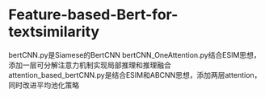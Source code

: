 # Feature-based-Bert-for-textsimilarity
bertCNN.py是Siamese的BertCNN
bertCNN_OneAttention.py结合ESIM思想，添加一层可分解注意力机制实现局部推理和推理融合
attention_based_bertCNN.py是结合ESIM和ABCNN思想，添加两层attention，同时改进平均池化策略
